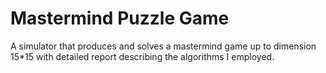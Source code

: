 # Mastermind Puzzle Game
A simulator that produces and solves a mastermind game up to dimension 15*15 with detailed report describing the algorithms I employed.

